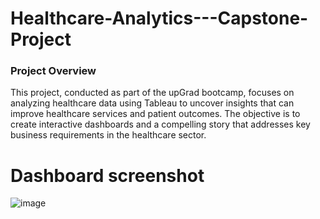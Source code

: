 # Healthcare-Analytics---Capstone-Project

### Project Overview
This project, conducted as part of the upGrad bootcamp, focuses on analyzing healthcare data using Tableau to uncover insights that can improve healthcare services and patient outcomes. The objective is to create interactive dashboards and a compelling story that addresses key business requirements in the healthcare sector.

# Dashboard screenshot
![image](https://github.com/user-attachments/assets/00f8f9c7-680f-425e-9964-bd0828777d9f)
